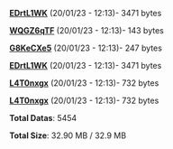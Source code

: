 [**EDrtL1WK**](/data/EDrtL1WK.txt) (20/01/23 - 12:13)- 3471 bytes

[**WQGZ6qTF**](/data/WQGZ6qTF.txt) (20/01/23 - 12:13)- 143 bytes

[**G8KeCXe5**](/data/G8KeCXe5.txt) (20/01/23 - 12:13)- 247 bytes

[**EDrtL1WK**](/data/EDrtL1WK.txt) (20/01/23 - 12:13)- 3471 bytes

[**L4T0nxgx**](/data/L4T0nxgx.txt) (20/01/23 - 12:13)- 732 bytes

[**L4T0nxgx**](/data/L4T0nxgx.txt) (20/01/23 - 12:13)- 732 bytes

**Total Datas**: 5454

**Total Size**: 32.90 MB / 32.9 MB
